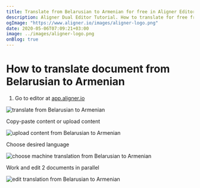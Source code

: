 ```yaml
---
title: Translate from Belarusian to Armenian for free in Aligner Editor
description: Aligner Dual Editor Tutorial. How to translate for free from Belarusian to Armenian. Aligner is multilingual document management platform. 
ogImage: "https://www.aligner.io/images/aligner-logo.png"
date: 2020-05-06T07:09:21+03:00
image: ../images/aligner-logo.png
onBlog: true
---
```


# How to translate document from Belarusian to Armenian

1. Go to editor at [app.aligner.io](https://app.aligner.io "Aligner App web page")

![translate from Belarusian to Armenian](../aligner-blank-editor.png "translate from Belarusian to Armenian")

Copy-paste content or upload content

![upload content from Belarusian to Armenian](../aligner-uploaded-document.png "upload content from Belarusian to Armenian")

Choose desired language

![choose machine translation from Belarusian to Armenian](../aligner-language-dropdown.png "choose machine translation from Belarusian to Armenian")

Work and edit 2 documents in parallel

![edit translation from Belarusian to Armenian](../aligner-double-sitded-editor.png "edit translation from Belarusian to Armenian")

